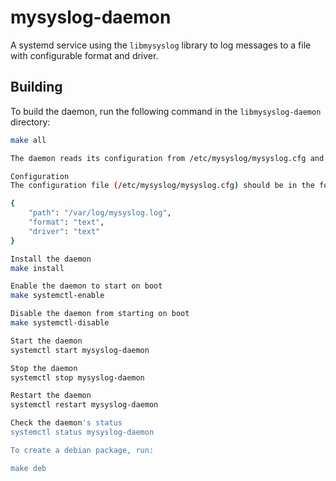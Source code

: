 # mysyslog-daemon

A systemd service using the `libmysyslog` library to log messages to a file with configurable format and driver.

## Building

To build the daemon, run the following command in the `libmysyslog-daemon` directory:

```bash
make all

The daemon reads its configuration from /etc/mysyslog/mysyslog.cfg and logs messages to the specified file with the chosen format and driver. It can be controlled using systemd commands.

Configuration
The configuration file (/etc/mysyslog/mysyslog.cfg) should be in the following format:

{
	"path": "/var/log/mysyslog.log",
	"format": "text",
	"driver": "text"
}

Install the daemon
make install

Enable the daemon to start on boot
make systemctl-enable

Disable the daemon from starting on boot
make systemctl-disable

Start the daemon
systemctl start mysyslog-daemon

Stop the daemon
systemctl stop mysyslog-daemon

Restart the daemon
systemctl restart mysyslog-daemon

Check the daemon's status
systemctl status mysyslog-daemon

To create a debian package, run:

make deb
